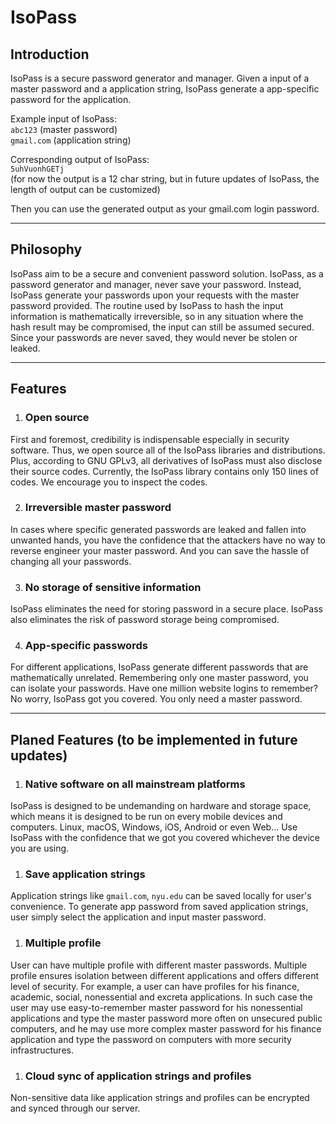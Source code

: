 # IsoPass

## Introduction
IsoPass is a secure password generator and manager. Given a input of a master password and a application string, IsoPass generate a app-specific password for the application.  

Example input of IsoPass:  
``abc123`` (master password)  
``gmail.com`` (application string)  

Corresponding output of IsoPass:  
``5uhVuonhGETj``  
(for now the output is a 12 char string, but in future updates of IsoPass, the length of output can be customized)  

Then you can use the generated output as your gmail.com login password.

-----
## Philosophy
IsoPass aim to be a secure and convenient password solution. IsoPass, as a password generator and manager, never save your password. Instead, IsoPass generate your passwords upon your requests with the master password provided. The routine used by IsoPass to hash the input information is mathematically irreversible, so in any situation where the hash result may be compromised, the input can still be assumed secured. Since your passwords are never saved, they would never be stolen or leaked.  

-----
## Features

1. ### Open source  
First and foremost, credibility is indispensable especially in security software. Thus, we open source all of the IsoPass libraries and distributions. Plus, according to GNU GPLv3, all derivatives of IsoPass must also disclose their source codes. Currently, the IsoPass library contains only 150 lines of codes. We encourage you to inspect the codes.

2. ### Irreversible master password  
In cases where specific generated passwords are leaked and fallen into unwanted hands, you have the confidence that the attackers have no way to reverse engineer your master password. And you can save the hassle of changing all your passwords.    

3. ### No storage of sensitive information  
IsoPass eliminates the need for storing password in a secure place. IsoPass also eliminates the risk of password storage being compromised.   

4. ### App-specific passwords  
For different applications, IsoPass generate different passwords that are mathematically unrelated. Remembering only one master password, you can isolate your passwords. Have one million website logins to remember? No worry, IsoPass got you covered. You only need a master password.  

-----
## Planed Features (to be implemented in future updates)

1. ### Native software on all mainstream platforms  
IsoPass is designed to be undemanding on hardware and storage space, which means it is designed to be run on every mobile devices and computers. Linux, macOS, Windows, iOS, Android or even Web... Use IsoPass with the confidence that we got you covered whichever the device you are using.   

1. ### Save application strings  
Application strings like ``gmail.com``, ``nyu.edu`` can be saved locally for user's convenience. To generate app password from saved application strings, user simply select the application and input master password.  

1. ### Multiple profile  
User can have multiple profile with different master passwords. Multiple profile ensures isolation between different applications and offers different level of security. For example, a user can have profiles for his finance, academic, social, nonessential and excreta applications. In such case the user may use easy-to-remember master password for his nonessential applications and type the master password more often on unsecured public computers, and he may use more complex master password for his finance application and type the password on computers with more security infrastructures.  

1. ### Cloud sync of application strings and profiles  
Non-sensitive data like application strings and profiles can be encrypted and synced through our server.
